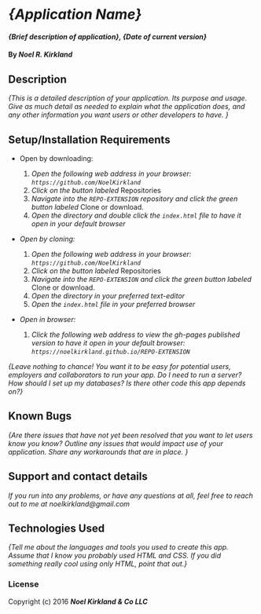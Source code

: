 # _{Application Name}_

#### _{Brief description of application}, {Date of current version}_

#### By _**Noel R. Kirkland**_

## Description

_{This is a detailed description of your application. Its purpose and usage.  Give as much detail as needed to explain what the application does, and any other information you want users or other developers to have. }_

## Setup/Installation Requirements

* Open by downloading:
  1. _Open the following web address in your browser:
`https://github.com/NoelKirkland`_
  2. _Click on the button labeled_ Repositories
  3. _Navigate into the `REPO-EXTENSION` repository and click the green button labeled_ Clone or download.
  4. _Open the directory and double click the `index.html` file to have it open in your default browser_

* _Open by cloning:_
  1. _Open the following web address in your browser:
`https://github.com/NoelKirkland`_
  2. _Click on the button labeled_ Repositories
  3. _Navigate into the `REPO-EXTENSION` and click the green button labeled_ Clone or download.
  4. _Open the directory in your preferred text-editor_
  5. _Open the `index.html` file in your preferred browser_

* _Open in browser:_
  1. _Click the following web address to view the gh-pages published version to have it open in your default browser:
`https://noelkirkland.github.io/REPO-EXTENSION`_

_{Leave nothing to chance! You want it to be easy for potential users, employers and collaborators to run your app. Do I need to run a server? How should I set up my databases? Is there other code this app depends on?}_

## Known Bugs

_{Are there issues that have not yet been resolved that you want to let users know you know?  Outline any issues that would impact use of your application.  Share any workarounds that are in place. }_

## Support and contact details

_If you run into any problems, or have any questions at all, feel free to reach out to me at noelkirkland@gmail.com_

## Technologies Used

_{Tell me about the languages and tools you used to create this app. Assume that I know you probably used HTML and CSS. If you did something really cool using only HTML, point that out.}_

### License

Copyright (c) 2016 **_Noel Kirkland & Co LLC_**